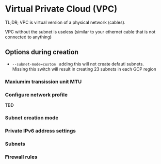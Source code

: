 # Virtual Private Cloud (VPC)

TL;DR; VPC is virtual version of a physical network (cables). 

VPC without the subnet is useless (similar to your ethernet cable that is not connected to anything)


## Options during creation


- ```--subnet-mode=custom ``` adding this will not create defautl subnets. Missing this switch will result in creating 23 subnets in each GCP region

### Maxiumim transission unit MTU

### Configure network profile
TBD

### Subnet creation mode

### Private IPv6 address settings

### Subnets

### Firewall rules
